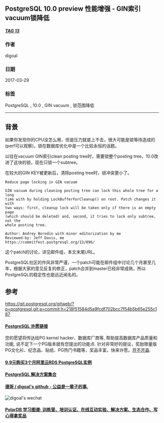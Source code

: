 ## PostgreSQL 10.0 preview 性能增强 - GIN索引vacuum锁降低    
##### [TAG 13](../class/13.md)
                                                                        
### 作者                                                                                                                     
digoal                                                                   
                                                                          
### 日期                                                                     
2017-03-29                                                                    
                                                                      
### 标签                                                                   
PostgreSQL , 10.0 , GIN vacuum , 锁范围降低  
                                                                        
----                                                                  
                                                                           
## 背景   
如果你发现你的CPU没怎么用，但是压力就是上不去，很大可能是锁等待造成的(perf可以观察)，锁在数据库优化中是一个比较永恒的话题。  
  
以往在vacuum GIN索引clean posting tree时，需要锁整个posting tree，10.0改进了这块的锁，现在只锁一个subtree。  
  
在较大的GIN KEY被更新后，清除posting tree时，锁冲突更小了。  
  
```  
Reduce page locking in GIN vacuum  
  
GIN vacuum during cleaning posting tree can lock this whole tree for a long  
time with by holding LockBufferForCleanup() on root. Patch changes it with  
two ways: first, cleanup lock will be taken only if there is an empty page  
(which should be deleted) and, second, it tries to lock only subtree, not the  
whole posting tree.  
  
Author: Andrey Borodin with minor editorization by me  
Reviewed-by: Jeff Davis, me  
https://commitfest.postgresql.org/13/896/  
```  
  
这个patch的讨论，详见邮件组，本文末尾URL。            
            
PostgreSQL社区的作风非常严谨，一个patch可能在邮件组中讨论几个月甚至几年，根据大家的意见反复的修正，patch合并到master已经非常成熟，所以PostgreSQL的稳定性也是远近闻名的。             
          
## 参考          
https://git.postgresql.org/gitweb/?p=postgresql.git;a=commit;h=218f51584d5a9fcdf702bcc7f54b5b65e255c187  
  
  
  
  
  
  
  
  
  
  
  
  
  
  
  
  
  
  
  
  
  
  
  
  
  
  
  
  
  
  
  
  
  
  
  
  
  
  
  
  
  
  
  
  
  
  
  
  
  
  
  
  
  
  
  
  
  
  
  
  
  
  
  
  
  
  
  
  
  
  
  
  
  
#### [PostgreSQL 许愿链接](https://github.com/digoal/blog/issues/76 "269ac3d1c492e938c0191101c7238216")
您的愿望将传达给PG kernel hacker、数据库厂商等, 帮助提高数据库产品质量和功能, 说不定下一个PG版本就有您提出的功能点. 针对非常好的提议，奖励限量版PG文化衫、纪念品、贴纸、PG热门书籍等，奖品丰富，快来许愿。[开不开森](https://github.com/digoal/blog/issues/76 "269ac3d1c492e938c0191101c7238216").  
  
  
#### [9.9元购买3个月阿里云RDS PostgreSQL实例](https://www.aliyun.com/database/postgresqlactivity "57258f76c37864c6e6d23383d05714ea")
  
  
#### [PostgreSQL 解决方案集合](https://yq.aliyun.com/topic/118 "40cff096e9ed7122c512b35d8561d9c8")
  
  
#### [德哥 / digoal's github - 公益是一辈子的事.](https://github.com/digoal/blog/blob/master/README.md "22709685feb7cab07d30f30387f0a9ae")
  
  
![digoal's wechat](../pic/digoal_weixin.jpg "f7ad92eeba24523fd47a6e1a0e691b59")
  
  
#### [PolarDB 学习图谱: 训练营、培训认证、在线互动实验、解决方案、生态合作、写心得拿奖品](https://www.aliyun.com/database/openpolardb/activity "8642f60e04ed0c814bf9cb9677976bd4")
  
